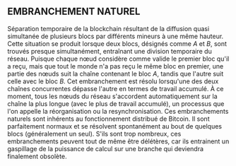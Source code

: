 ## EMBRANCHEMENT NATUREL

Séparation temporaire de la blockchain résultant de la diffusion quasi simultanée de plusieurs blocs par différents mineurs à une même hauteur. Cette situation se produit lorsque deux blocs, désignés comme $A$ et $B$, sont trouvés presque simultanément, entraînant une division temporaire du réseau. Puisque chaque nœud considère comme valide le premier bloc qu'il a reçu, mais que tout le monde n'a pas reçu le même bloc en premier, une partie des nœuds suit la chaîne contenant le bloc $A$, tandis que l'autre suit celle avec le bloc $B$. Cet embranchement est résolu lorsqu'une des deux chaînes concurrentes dépasse l'autre en termes de travail accumulé. À ce moment, tous les nœuds du réseau s'accordent automatiquement sur la chaîne la plus longue (avec le plus de travail accumulé), un processus que l'on appelle la réorganisation ou la resynchronisation. Ces embranchements naturels sont inhérents au fonctionnement distribué de Bitcoin. Il sont parfaitement normaux et se résolvent spontanément au bout de quelques blocs (généralement un seul). S'ils sont trop nombreux, ces embranchements peuvent tout de même être délétères, car ils entrainent un gaspillage de la puissance de calcul sur une branche qui deviendra finalement obsolète.

